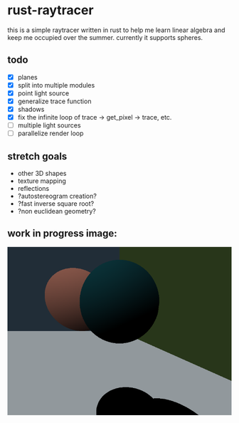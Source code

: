 # rust-raytracer
this is a simple raytracer written in rust to help me learn linear algebra and keep me occupied over the summer.
currently it supports spheres.

## todo
- [x] planes
- [x] split into multiple modules
- [x] point light source
- [x] generalize trace function
- [x] shadows
- [x] fix the infinite loop of trace -> get_pixel -> trace, etc.
- [ ] multiple light sources
- [ ] parallelize render loop

## stretch goals
* other 3D shapes
* texture mapping
* reflections
* ?autostereogram creation?
* ?fast inverse square root?
* ?non euclidean geometry?

## work in progress image:
![thing](output/thing.png)
